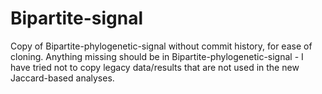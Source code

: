 # Bipartite-signal
Copy of Bipartite-phylogenetic-signal without commit history, for ease of cloning.
Anything missing should be in Bipartite-phylogenetic-signal - I have tried not to copy legacy data/results that are not used in the new Jaccard-based analyses.
